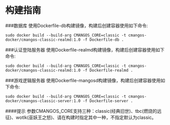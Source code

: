 构建指南
========================================
###数据库
使用Dockerfile-db构建镜像，构建后创建容器使用如下命令:
```shell
sudo docker build --build-arg CMANGOS_CORE=classic -t cmangos-docker/cmangos-classic-realmd:1.0 -f Dockerfile-db .
```
###认证登陆服务器
使用Dockerfile-realmd构建镜像，构建后创建容器使用如下命令:
```shell
sudo docker build --build-arg CMANGOS_CORE=classic -t cmangos-docker/cmangos-classic-realmd:1.0 -f Dockerfile-realmd .
```
###游戏逻辑服务器
使用Dockerfile-mangosd构建镜像，构建后创建容器使用如下命令:
```shell
sudo docker build --build-arg CMANGOS_CORE=classic -t cmangos-docker/cmangos-classic-server:1.0 -f Dockerfile-server .
```
####提示
参数CMANGOS_CORE支持三种：classic(经典旧世)、tbc(燃烧的远征)、wotlk(巫妖王之怒)、请在构建时指定其中一种，不指定默认为classic。